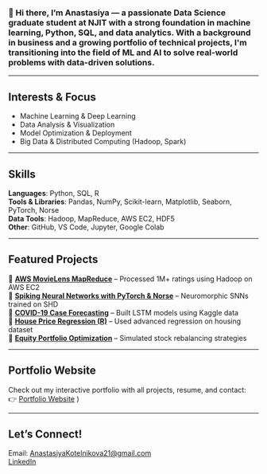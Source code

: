 ### 👋 Hi there, I’m Anastasiya — a passionate Data Science graduate student at NJIT with a strong foundation in machine learning, Python, SQL, and data analytics. With a background in business and a growing portfolio of technical projects, I'm transitioning into the field of ML and AI to solve real-world problems with data-driven solutions.

---

## Interests & Focus
- Machine Learning & Deep Learning
- Data Analysis & Visualization
- Model Optimization & Deployment
- Big Data & Distributed Computing (Hadoop, Spark)

---

## Skills
**Languages**: Python, SQL, R  
**Tools & Libraries**: Pandas, NumPy, Scikit-learn, Matplotlib, Seaborn, PyTorch, Norse  
**Data Tools**: Hadoop, MapReduce, AWS EC2, HDF5  
**Other**: GitHub, VS Code, Jupyter, Google Colab  

---

## Featured Projects

🔹 [**AWS MovieLens MapReduce**](https://github.com/AnastasiyaKotelnikova/aws-movielens-mapreduce) – Processed 1M+ ratings using Hadoop on AWS EC2  
🔹 [**Spiking Neural Networks with PyTorch & Norse**](https://github.com/AnastasiyaKotelnikova/DS677-SNNs-PyTorch-GroupProject) – Neuromorphic SNNs trained on SHD  
🔹 [**COVID-19 Case Forecasting**](https://github.com/AnastasiyaKotelnikova/covid-case-forecasting) – Built LSTM models using Kaggle data  
🔹 [**House Price Regression (R)**](https://github.com/AnastasiyaKotelnikova/house-price-regression-r) – Used advanced regression on housing dataset  
🔹 [**Equity Portfolio Optimization**](https://github.com/AnastasiyaKotelnikova/equity-portfolio-optimization-r) – Simulated stock rebalancing strategies

---

## Portfolio Website
Check out my interactive portfolio with all projects, resume, and contact:  
👉 [Portfolio Website](https://anastasiyakotelnikova.github.io/Portfolio/)
)

---

## Let’s Connect!
 Email: AnastasiyaKotelnikova21@gmail.com  
 [LinkedIn](https://www.linkedin.com/in/anastasiya-kotelnikova-511660346)  


